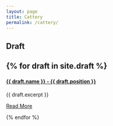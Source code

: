 ```yaml
---
layout: page
title: Cattery
permalink: /cattery/
---
```


  <h2> Draft  <h2> 

{% for draft in site.draft %}
   <h4>
     <a href="{{ draft.url }}">
       {{ draft.name }} - {{ draft.position }}
     </a>
   </h4>
   <div class="entry">
         {{ draft.excerpt }}
   </div>

   <a href="{{ draft.url }}" class="read-more">Read More</a>
  </article>
{% endfor %}

